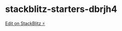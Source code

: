 # stackblitz-starters-dbrjh4

[Edit on StackBlitz ⚡️](https://stackblitz.com/edit/stackblitz-starters-dbrjh4)